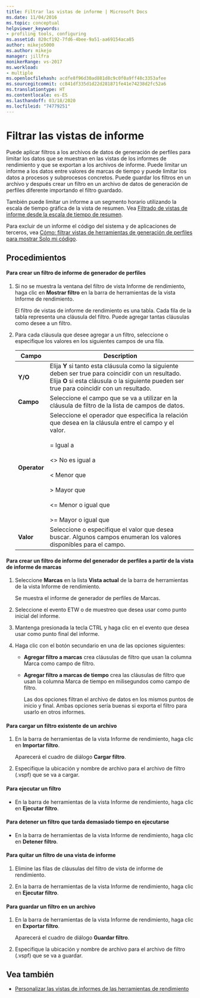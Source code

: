 ```yaml
---
title: Filtrar las vistas de informe | Microsoft Docs
ms.date: 11/04/2016
ms.topic: conceptual
helpviewer_keywords:
- profiling tools, configuring
ms.assetid: 820cf192-7fd6-4bee-9a51-aa69154aca85
author: mikejo5000
ms.author: mikejo
manager: jillfra
monikerRange: vs-2017
ms.workload:
- multiple
ms.openlocfilehash: acdfe8f96d30ad881d8c9c0f0a9ff48c3353afee
ms.sourcegitcommit: cc841df335d1d22d281871fe41e74238d2fc52a6
ms.translationtype: HT
ms.contentlocale: es-ES
ms.lasthandoff: 03/18/2020
ms.locfileid: "74779251"
---
```

# <a name="filter-report-views"></a>Filtrar las vistas de informe
Puede aplicar filtros a los archivos de datos de generación de perfiles para limitar los datos que se muestran en las vistas de los informes de rendimiento y que se exportan a los archivos de informe. Puede limitar un informe a los datos entre valores de marcas de tiempo y puede limitar los datos a procesos y subprocesos concretos. Puede guardar los filtros en un archivo y después crear un filtro en un archivo de datos de generación de perfiles diferente importando el filtro guardado.

 También puede limitar un informe a un segmento horario utilizando la escala de tiempo gráfica de la vista de resumen. Vea [Filtrado de vistas de informe desde la escala de tiempo de resumen](../profiling/how-to-filter-report-views-from-the-summary-timeline.md).

 Para excluir de un informe el código del sistema y de aplicaciones de terceros, vea [Cómo: filtrar vistas de herramientas de generación de perfiles para mostrar Solo mi código](../profiling/how-to-filter-profiling-tools-report-views-to-display-just-my-code.md).

## <a name="procedures"></a>Procedimientos

#### <a name="to-create-a-profiler-report-filter"></a>Para crear un filtro de informe de generador de perfiles

1. Si no se muestra la ventana del filtro de vista Informe de rendimiento, haga clic en **Mostrar filtro** en la barra de herramientas de la vista Informe de rendimiento.

     El filtro de vistas de informe de rendimiento es una tabla. Cada fila de la tabla representa una cláusula del filtro. Puede agregar tantas cláusulas como desee a un filtro.

2. Para cada cláusula que desee agregar a un filtro, seleccione o especifique los valores en los siguientes campos de una fila.

    |Campo|Description|
    |-----------|-----------------|
    |**Y/O**|Elija **Y** si tanto esta cláusula como la siguiente deben ser true para coincidir con un resultado. Elija **O** si esta cláusula o la siguiente pueden ser true para coincidir con un resultado.|
    |**Campo**|Seleccione el campo que se va a utilizar en la cláusula de filtro de la lista de campos de datos.|
    |**Operator**|Seleccione el operador que especifica la relación que desea en la cláusula entre el campo y el valor.<br /><br /> =    Igual a<br /><br /> <>  No es igual a<br /><br /> <    Menor que<br /><br /> >    Mayor que<br /><br /> <=  Menor o igual que<br /><br /> >=  Mayor o igual que|
    |**Valor**|Seleccione o especifique el valor que desea buscar. Algunos campos enumeran los valores disponibles para el campo.|

#### <a name="to-create-a-profiler-report-filter-from-the-marks-report-view"></a>Para crear un filtro de informe del generador de perfiles a partir de la vista de informe de marcas

1. Seleccione **Marcas** en la lista **Vista actual** de la barra de herramientas de la vista Informe de rendimiento.

    Se muestra el informe de generador de perfiles de Marcas.

2. Seleccione el evento ETW o de muestreo que desea usar como punto inicial del informe.

3. Mantenga presionada la tecla CTRL y haga clic en el evento que desea usar como punto final del informe.

4. Haga clic con el botón secundario en una de las opciones siguientes:

   - **Agregar filtro a marcas** crea cláusulas de filtro que usan la columna Marca como campo de filtro.

   - **Agregar filtro a marcas de tiempo** crea las cláusulas de filtro que usan la columna Marca de tiempo en milisegundos como campo de filtro.

     Las dos opciones filtran el archivo de datos en los mismos puntos de inicio y final. Ambas opciones sería buenas si exporta el filtro para usarlo en otros informes.

#### <a name="to-load-an-existing-filter-from-a-file"></a>Para cargar un filtro existente de un archivo

1. En la barra de herramientas de la vista Informe de rendimiento, haga clic en **Importar filtro**.

     Aparecerá el cuadro de diálogo **Cargar filtro**.

2. Especifique la ubicación y nombre de archivo para el archivo de filtro (.vspf) que se va a cargar.

#### <a name="to-execute-a-filter"></a>Para ejecutar un filtro

- En la barra de herramientas de la vista Informe de rendimiento, haga clic en **Ejecutar filtro**.

#### <a name="to-stop-a-filter-that-is-taking-too-long-to-execute"></a>Para detener un filtro que tarda demasiado tiempo en ejecutarse

- En la barra de herramientas de la vista Informe de rendimiento, haga clic en **Detener filtro**.

#### <a name="to-remove-a-filter-on-a-report-view"></a>Para quitar un filtro de una vista de informe

1. Elimine las filas de cláusulas del filtro de vista de informe de rendimiento.

2. En la barra de herramientas de la vista Informe de rendimiento, haga clic en **Ejecutar filtro**.

#### <a name="to-save-a-filter-to-a-file"></a>Para guardar un filtro en un archivo

1. En la barra de herramientas de la vista Informe de rendimiento, haga clic en **Exportar filtro**.

     Aparecerá el cuadro de diálogo **Guardar filtro**.

2. Especifique la ubicación y nombre de archivo para el archivo de filtro (.vspf) que se va a guardar.

## <a name="see-also"></a>Vea también
- [Personalizar las vistas de informes de las herramientas de rendimiento](../profiling/customizing-performance-tools-report-views.md)
